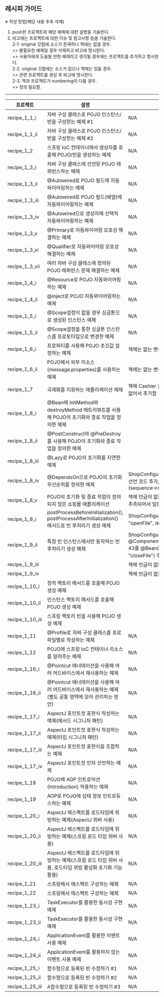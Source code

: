 ## 레시피 가이드

※ 작성 방법(해당 내용 추후 삭제)

1. push한 프로젝트와 해당 예제에 대한 설명을 기술한다.
2. 비고에는 프로젝트에 대한 이슈 및 참고사항 등을 기술한다.  
   2-1. original 깃헙에 소스가 존재하나 책에는 없을 경우.  
    => 불필요한 예제일 경우 삭제하고 비고에 명시한다.  
    => 사용자에게 도움될 만한 예제라고 생각될 경우에는 프로젝트를 추가하고 명시한다.  
   2-2. original 깃헙에는 소스가 없으나 책에는 있을 경우.  
    => 관련 프로젝트를 생성 후 비고에 명시한다.  
   2-3. 책과 프로젝트가 numbering이 다를 경우.  
    => 정의 필요함.

---

| 프로젝트        | 설명                                                                                                           | 비고                                                                     |
| --------------- | -------------------------------------------------------------------------------------------------------------- | ------------------------------------------------------------------------ |
| recipe_1_1_i    | 자바 구성 클래스로 POJO 인스턴스/빈을 구성한는 예제 #1                                                              | N/A                                                                      |
| recipe_1_1_ii    | 자바 구성 클래스로 POJO 인스턴스/빈을 구성한는 예제 #2                                                               | N/A                                                                      |
| recipe_1_2    | 스프링 IoC 컨테이너에서 생성자를 호출해 POJO/빈을 생성하는 예제                                                          | N/A                                                                      |
| recipe_1_3_i    | 자바 구성 클래스에 선언된 POJO 레퍼런스하는 예제                                                               | N/A                                                                      |
| recipe_1_3_ii   | @Autowired로 POJO 필드에 자동와이어링하는 예제                                                                 | N/A                                                                      |
| recipe_1_3_iii  | @Autowired로 POJO 필드(배열)에 자동와이어링하는 예제                                                           | N/A                                                                      |
| recipe_1_3_iv   | @Autowired으로 생성자에 선택적 자동와이어링하는 예제                                                           | N/A                                                                      |
| recipe_1_3_v    | @Primary로 자동와이어링 모호성 해결하는 예제                                                                   | N/A                                                                      |
| recipe_1_3_vi   | @Qualifier로 자동와이어링 모호성 해결하는 예제                                                                 | N/A                                                                      |
| recipe_1_3_vii  | 여러 자바 구성 클래스에 정의된 POJO 레퍼런스 문제 해결하는 예제                                                | N/A                                                                      |
| recipe_1_4_i    | @Resource로 POJO 자동와이어링하는 예제                                                                         | N/A                                                                      |
| recipe_1_4_ii   | @inject로 POJO 자동와이어링하는 예제                                                                           | N/A                                                                      |
| recipe_1_5_i    | @Scope설정이 없을 경우 싱글톤으로 생성된 인스턴스 예제                                                         | N/A                                                                      |
| recipe_1_5_ii   | @Scope설정을 통한 싱글톤 인스턴스를 프로토타입으로 변경한 예제                                                 | N/A                                                                      |
| recipe_1_6_i    | 프로퍼티를 사용해 POJO 초깃값 설정하는 예제                                                                    | 책에는 없는 변수 제거해 책의 내용과 동일하게 통일함                      |
| recipe_1_6_ii   | POJO에서 외부 리소스(message.properties)를 사용하는 예제                                                       | 책에는 없는 변수 제거해 책의 내용과 동일하게 통일함                      |
| recipe_1_7      | 국제화를 지원하는 애플리케이션 예제                                                                            | 책에 Cashier 클래스 설명이 있는데 동일한 소스가 깃허브에는 없어서 추가함 |
| recipe_1_8_i  | @Bean에 initMethod와 destroyMethod 애트리뷰트를 사용해 POJO의 초기화와 종료 작업을 정의한 예제    |   |
| recipe_1_8_ii     | @PostConstruct와 @PreDestroy를 사용해 POJO의 초기화와 종료 작업을 정의한 예제     |   | 
|   recipe_1_8_iii  |   @Lazy로 POJO의 초기화를 지연한 예제 |   |   
|recipe_1_8_iv|@DependsOn으로 POJO의 초기화 우선순위를 정의한 예제|ShopConfiguration.java 파일에 detePrefixGenerator 빈 선언 코드 추가, Main.java 파일에 getBean의 이름 수정(sequence->sequenceGenerator))|
|recipe_1_8_v|POJO의 초기화 및 종료 작업이 정의되지 않은 쇼핑몰 애플리케이션|책에 언급이 없는 코드인데 1_8_i ~ 1_8_iii 의 연습용으로 있나 추측되어서 일단 빼진 않았습니다.|
|recipe_1_9_i|postProcessBeforeInitialization(), postProcessAfterInitialization() 메서드로 빈 후처리기 생성 예제 | ShopConfiguration.java 파일 31줄 @Bean(initMethod = "openFile", destroyMethod = "closeFile") 내용 추가 |
|recipe_1_9_ii|특정 빈 인스턴스에서만 동작하는 빈 후처리기 생성 예제|ShopConfiguration.java 파일 15줄 @ComponentScan("com.apress.spring6recipes.shop"), 43줄 @Bean(initMethod = "openFile", destroyMethod = "closeFile") 추가 |
|recipe_1_9_iii||책에 언급이 없는 코드여서 뺏습니다.|
|recipe_1_9_iv||책에 언급이 없는 코드여서 뺏습니다.|
|recipe_1_10_i|정적 팩토리 메서드를 호출해 POJO 생성 예제||
|recipe_1_10_ii|인스턴스 팩토리 메서드를 호출해 POJO 생성 예제||
|recipe_1_10_iii|스프링 팩토리 빈을 사용해 POJO 생성 예제||
| recipe_1_11    | @Profile로 자바 구성 클래스를 프로파일별로 작성하는 예제                                                          | N/A                                                                      |
| recipe_1_12    | POJO에 스프링 IoC 컨테이너 리소스를 알려주는 예제                                                          | N/A                                                                      |
| recipe_1_16_i   | @Pointcut 애너테이션을 사용해 여러 어드바이스에서 재사용하는 예제                                              | N/A                                                                      |
| recipe_1_16_ii  | @Pointcut 애너테이션을 사용해 여러 어드바이스에서 재사용하는 예제(별도 공통 영역에 모아 관리하는 방안)         | N/A                                                                      |
| recipe_1_17_i   | AspectJ 포인트컷 표현식 작성하는 예제(메서드 시그니처 패턴)                                                    | N/A                                                                      |
| recipe_1_17_ii  | AspectJ 포인트컷 표현식 작성하는 예제(타입 시그니처 패턴)                                                      | N/A                                                                      |
| recipe_1_17_iii | AspectJ 포인트컷 표현식을 조합하는 예제                                                                        | N/A                                                                      |
| recipe_1_17_iv  | AspectJ 포인트컷 인자 선언하는 예제                                                                            | N/A                                                                      |
| recipe_1_18     | POJO에 AOP 인트로덕션(Introduction) 적용하는 예제                                                              | N/A                                                                      |
| recipe_1_19     | AOP로 POJO에 상태 정보 인트로듀스하는 예제                                                                     | N/A                                                                      |
| recipe_1_20_i   | AspectJ 애스펙트를 로드타임에 위빙하는 예제(AspectJ 위버 사용)                                                 | N/A                                                                      |
| recipe_1_20_ii  | AspectJ 애스펙트를 로드타임에 위빙하는 예제(스프링 로드 타임 위버 사용)                                        | N/A                                                                      |
| recipe_1_20_iii | AspectJ 애스펙트를 로드타임에 위빙하는 예제(스프링 로드 타임 위버 사용, 로드타임 위빙 활성화 초기화 기능 활용) | N/A                                                                      |
| recipe_1_21     | 스프링에서 애스펙트 구성하는 예제                                                                              | N/A                                                                      |
| recipe_1_22     | 스프링에서 애스펙트 구성하는 예제                                                                              | N/A                                                                      |
| recipe_1_23_i   | TaskExecutor를 활용한 동시성 구현 예제                                                                         | N/A                                                                      |
| recipe_1_23_ii  | TaskExecutor를 활용한 동시성 구현 예제                                                                         | N/A                                                                      |
| recipe_1_24_i   | ApplicationEvent를 활용한 이벤트 사용 예제                                                                     | N/A                                                                      |
| recipe_1_24_ii  | ApplicationEvent를 활용하지 않는 이벤트 사용 예제                                                              | N/A                                                                      |
| recipe_1_25_i   | 함수형으로 등록된 빈 수정하기 #1                                                                               | N/A                                                                      |
| recipe_1_25_ii  | 함수형으로 등록된 빈 수정하기 #2                                                                               | N/A                                                                      |
| recipe_1_25_iii | A함수형으로 등록된 빈 수정하기 #3                                                                              | N/A                                                                      |

